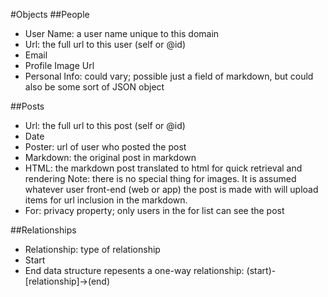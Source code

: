 ﻿#Objects
##People
- User Name: a user name unique to this domain
- Url: the full url to this user (self or @id)
- Email
- Profile Image Url
- Personal Info: could vary; possible just a field of markdown, but could also be some sort of JSON object

##Posts
- Url: the full url to this post (self or @id)
- Date
- Poster: url of user who posted the post
- Markdown: the original post in markdown
- HTML: the markdown post translated to html for quick retrieval and rendering
Note: there is no special thing for images. It is assumed whatever user front-end (web or app) the post is made with will upload items for url inclusion in the markdown.
- For: privacy property; only users in the for list can see the post

##Relationships
- Relationship: type of relationship
- Start
- End
data structure repesents a one-way relationship: (start)-[relationship]->(end)